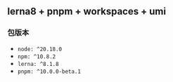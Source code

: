 ## lerna8 + pnpm + workspaces + umi

### 包版本

- `node: ^20.18.0`
- `npm: ^10.8.2`
- `lerna: ^8.1.8`
- `pnpm: ^10.0.0-beta.1`
